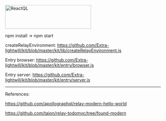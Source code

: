 <img src="https://reactql.org/docs/images/reactql-logo.svg" alt="ReactQL" width="278" height="77" />

npm install -> npm start 

createRelayEnvironment: https://github.com/Extra-lightwill/kit/blob/master/kit/lib/createRelayEnvironment.js

Entry browser: https://github.com/Extra-lightwill/kit/blob/master/kit/entry/browser.js

Entry server: https://github.com/Extra-lightwill/kit/blob/master/kit/entry/server.js 

---------

References: 

https://github.com/apollographql/relay-modern-hello-world 

https://github.com/taion/relay-todomvc/tree/found-modern 


